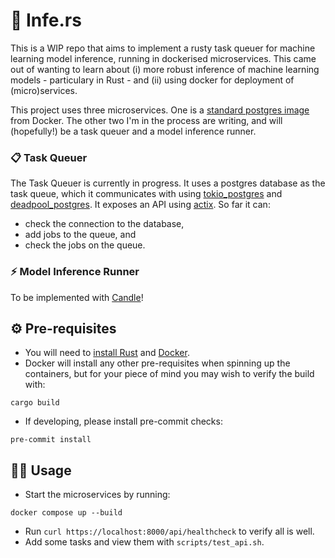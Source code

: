 # 🦀 Infe.rs

This is a WIP repo that aims to implement a rusty task queuer for machine learning model inference, running in dockerised microservices. This came out of wanting to learn about (i) more robust inference of machine learning models - particulary in Rust - and (ii) using docker for deployment of (micro)services.

This project uses three microservices. One is a [standard postgres image](https://hub.docker.com/_/postgres) from Docker. The other two I'm in the process are writing, and will (hopefully!) be a task queuer and a model inference runner.

### 📋 Task Queuer

The Task Queuer is currently in progress. It uses a postgres database as the task queue, which it communicates with using [tokio_postgres](https://crates.io/crates/tokio-postgres) and [deadpool_postgres](https://crates.io/crates/deadpool-postgres). It exposes an API using [actix](https://actix.rs/). So far it can:
- check the connection to the database,
- add jobs to the queue, and
- check the jobs on the queue.

### ⚡️ Model Inference Runner

To be implemented with [Candle](https://github.com/huggingface/candle)!

## ⚙️ Pre-requisites

- You will need to [install Rust](https://www.rust-lang.org/learn/get-started) and [Docker](https://docs.docker.com/engine/install/).
- Docker will install any other pre-requisites when spinning up the containers, but for your piece of mind you may wish to verify the build with:
```
cargo build
```

- If developing, please install pre-commit checks:
```
pre-commit install
```

## 🧑‍💻 Usage

- Start the microservices by running:
```
docker compose up --build
```
- Run `curl https://localhost:8000/api/healthcheck` to verify all is well.
- Add some tasks and view them with `scripts/test_api.sh`.
